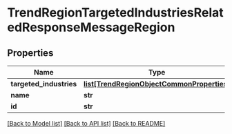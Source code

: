 # TrendRegionTargetedIndustriesRelatedResponseMessageRegion

## Properties
Name | Type | Description | Notes
------------ | ------------- | ------------- | -------------
**targeted_industries** | [**list[TrendRegionObjectCommonProperties]**](TrendRegionObjectCommonProperties.md) |  | [optional] 
**name** | **str** |  | [optional] 
**id** | **str** |  | [optional] 

[[Back to Model list]](../README.md#documentation-for-models) [[Back to API list]](../README.md#documentation-for-api-endpoints) [[Back to README]](../README.md)


